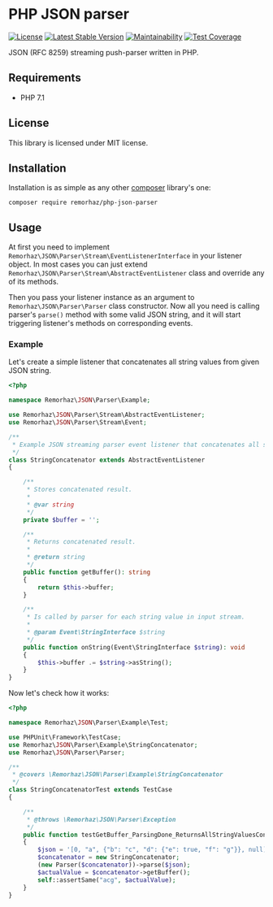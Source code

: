 # PHP JSON parser
[![License](https://poser.pugx.org/remorhaz/php-json-parser/license)](https://packagist.org/packages/remorhaz/php-json-parser)
[![Latest Stable Version](https://poser.pugx.org/remorhaz/php-json-parser/v/stable)](https://packagist.org/packages/remorhaz/php-json-parser)
[![Maintainability](https://api.codeclimate.com/v1/badges/aeb98ad24499cd187cd5/maintainability)](https://codeclimate.com/github/remorhaz/php-json-parser/maintainability)
[![Test Coverage](https://api.codeclimate.com/v1/badges/aeb98ad24499cd187cd5/test_coverage)](https://codeclimate.com/github/remorhaz/php-json-parser/test_coverage)

JSON (RFC 8259) streaming push-parser written in PHP.

## Requirements
* PHP 7.1

## License
This library is licensed under MIT license.

## Installation
Installation is as simple as any other [composer](https://getcomposer.org/) library's one:
```
composer require remorhaz/php-json-parser
```

## Usage
At first you need to implement `Remorhaz\JSON\Parser\Stream\EventListenerInterface` in your listener object. In most cases you can just extend `Remorhaz\JSON\Parser\Stream\AbstractEventListener` class and override any of its methods.

Then you pass your listener instance as an argument to `Remorhaz\JSON\Parser\Parser` class constructor. Now all you need is calling parser's `parse()` method with some valid JSON string, and it will start triggering listener's methods on corresponding events.

### Example
Let's create a simple listener that concatenates all string values from given JSON string.
```php
<?php

namespace Remorhaz\JSON\Parser\Example;

use Remorhaz\JSON\Parser\Stream\AbstractEventListener;
use Remorhaz\JSON\Parser\Stream\Event;

/**
 * Example JSON streaming parser event listener that concatenates all string values from input document.
 */
class StringConcatenator extends AbstractEventListener
{

    /**
     * Stores concatenated result.
     *
     * @var string
     */
    private $buffer = '';

    /**
     * Returns concatenated result.
     *
     * @return string
     */
    public function getBuffer(): string
    {
        return $this->buffer;
    }

    /**
     * Is called by parser for each string value in input stream.
     *
     * @param Event\StringInterface $string
     */
    public function onString(Event\StringInterface $string): void
    {
        $this->buffer .= $string->asString();
    }
}
```
Now let's check how it works:
```php
<?php

namespace Remorhaz\JSON\Parser\Example\Test;

use PHPUnit\Framework\TestCase;
use Remorhaz\JSON\Parser\Example\StringConcatenator;
use Remorhaz\JSON\Parser\Parser;

/**
 * @covers \Remorhaz\JSON\Parser\Example\StringConcatenator
 */
class StringConcatenatorTest extends TestCase
{

    /**
     * @throws \Remorhaz\JSON\Parser\Exception
     */
    public function testGetBuffer_ParsingDone_ReturnsAllStringValuesConcatenation(): void
    {
        $json = '[0, "a", {"b": "c", "d": {"e": true, "f": "g"}}, null]';
        $concatenator = new StringConcatenator;
        (new Parser($concatenator))->parse($json);
        $actualValue = $concatenator->getBuffer();
        self::assertSame("acg", $actualValue);
    }
}
```
